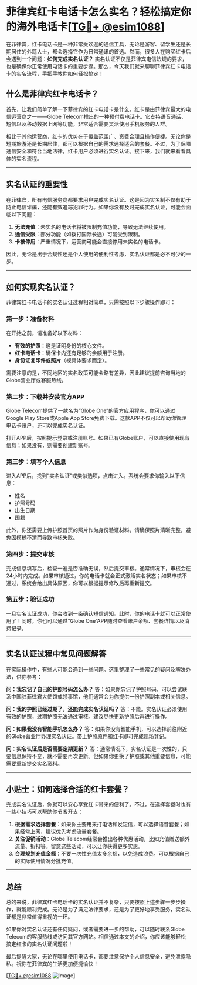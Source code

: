 # 菲律宾红卡电话卡怎么实名？轻松搞定你的海外电话卡[[TG💪+ @esim1088](https://t.me/s/esim1088)]

在菲律宾，红卡电话卡是一种非常受欢迎的通信工具，无论是游客、留学生还是长期居住的外籍人士，都会选择它作为日常通讯的首选。然而，很多人在购买红卡后会遇到一个问题：**如何完成实名认证？** 实名认证不仅是菲律宾电信法规的要求，也是确保你正常使用电话卡的重要步骤。那么，今天我们就来聊聊菲律宾红卡电话卡的实名流程，手把手教你如何轻松搞定！

## 什么是菲律宾红卡电话卡？

首先，让我们简单了解一下菲律宾的红卡电话卡是什么。红卡是由菲律宾最大的电信运营商之一——Globe Telecom推出的一种预付费电话卡。它支持语音通话、短信以及移动数据上网等功能，非常适合需要灵活使用手机服务的人群。

相比于其他运营商，红卡的优势在于覆盖范围广、资费合理且操作便捷。无论你是短期旅游还是长期居住，都可以根据自己的需求选择适合的套餐。不过，为了保障通信安全和符合当地法律，红卡用户必须进行实名认证。接下来，我们就来看看具体的实名流程。

---

## 实名认证的重要性

在菲律宾，所有电信服务商都要求用户完成实名认证。这是因为实名制不仅有助于防止电信诈骗，还能有效追踪犯罪行为。如果你没有及时完成实名认证，可能会面临以下问题：

1. **无法充值**：未实名的电话卡将被限制充值功能，导致无法继续使用。
2. **通信受限**：部分功能（如拨打国际长途）可能受到限制。
3. **卡被停用**：严重情况下，运营商可能会直接停用未实名的电话卡。

因此，无论是出于合规性还是个人使用的便利性考虑，实名认证都是必不可少的一步。

---

## 如何实现实名认证？

菲律宾红卡电话卡的实名认证过程相对简单，只需按照以下步骤操作即可：

### 第一步：准备材料

在开始之前，请准备好以下材料：
- **有效的护照**：这是证明身份的核心文件。
- **红卡电话卡**：确保卡内还有足够的余额用于注册。
- **身份证复印件或照片**（视具体要求而定）。

需要注意的是，不同地区的实名政策可能会略有差异，因此建议提前咨询当地的Globe营业厅或客服热线。

### 第二步：下载并安装官方APP

Globe Telecom提供了一款名为“Globe One”的官方应用程序，你可以通过Google Play Store或Apple App Store免费下载。这款APP不仅可以帮助你管理电话卡账户，还可以完成实名认证。

打开APP后，按照提示登录或注册账号。如果已有Globe账户，可以直接使用现有信息；如果没有，则需要创建新账号。

### 第三步：填写个人信息

进入APP后，找到“实名认证”或类似选项，点击进入。系统会要求你输入以下信息：
- 姓名
- 护照号码
- 出生日期
- 国籍

此外，你还需要上传护照首页的照片作为身份验证材料。请确保照片清晰完整，避免因模糊不清而导致审核失败。

### 第四步：提交审核

完成信息填写后，检查一遍是否准确无误，然后提交审核。通常情况下，审核会在24小时内完成。如果审核通过，你的电话卡就会正式激活实名状态；如果审核不通过，系统会给出具体原因，你可以根据提示修改后再重新提交。

### 第五步：验证成功

一旦实名认证成功，你会收到一条确认短信通知。此时，你的电话卡就可以正常使用了！同时，你也可以通过“Globe One”APP随时查看账户余额、套餐详情以及消费记录。

---

## 实名认证过程中常见问题解答

在实际操作中，有些人可能会遇到一些问题。这里整理了一些常见的疑问及解决办法，供你参考：

**问：我忘记了自己的护照号码怎么办？**
答：如果你忘记了护照号码，可以尝试联系中国驻菲律宾大使馆或领事馆，他们通常会为你提供一份护照副本或相关信息。

**问：我的护照已经过期了，还能完成实名认证吗？**
答：不能。实名认证必须使用有效的护照，过期护照无法通过审核。建议尽快更新护照后再进行操作。

**问：如果我没有智能手机怎么办？**
答：如果你没有智能手机，可以选择前往附近的Globe营业厅办理实名认证。带上护照原件和红卡即可完成现场登记。

**问：实名认证后是否需要定期更新？**
答：通常情况下，实名认证是一次性的，只要信息保持不变，就不需要再次更新。但如果你更换了护照或其他重要信息，可能需要重新提交实名资料。

---

## 小贴士：如何选择合适的红卡套餐？

完成实名认证后，你就可以安心享受红卡带来的便利了。不过，在选择套餐时也有一些小技巧可以帮助你节省开支：

1. **根据需求选择套餐**：如果你主要用来打电话和发短信，可以选择语音套餐；如果经常上网，建议优先考虑流量套餐。
2. **关注促销活动**：Globe Telecom经常会推出各种优惠活动，比如充值赠送额外流量、折扣等。留意这些活动，可以让你获得更多实惠。
3. **合理规划充值金额**：不要一次性充值太多余额，以免造成浪费。可以根据自己的实际使用情况分批充值。

---

## 总结

总的来说，菲律宾红卡电话卡的实名认证并不复杂，只要按照上述步骤一步步操作，就能顺利完成。无论是为了满足法律要求，还是为了更好地享受服务，实名认证都是非常值得重视的一环。

如果你对实名认证还有任何疑问，或者需要进一步的帮助，可以随时联系Globe Telecom的客服热线或访问其官方网站。相信通过本文的介绍，你应该能够轻松搞定红卡的实名认证问题啦！

最后提醒大家，无论在哪里使用电话卡，都要注意保护个人信息安全，避免泄露隐私。祝你在菲律宾的生活更加便捷愉快！

[[TG💪+ @esim1088](https://t.me/s/esim1088) ![Image](https://i.postimg.cc/4NQfJmqS/Snipaste-2025-05-13-00-14-12.png)]